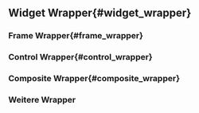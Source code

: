 ## Widget Wrapper{#widget_wrapper}

### Frame Wrapper{#frame_wrapper}

### Control Wrapper{#control_wrapper}

### Composite Wrapper{#composite_wrapper}



### Weitere Wrapper


